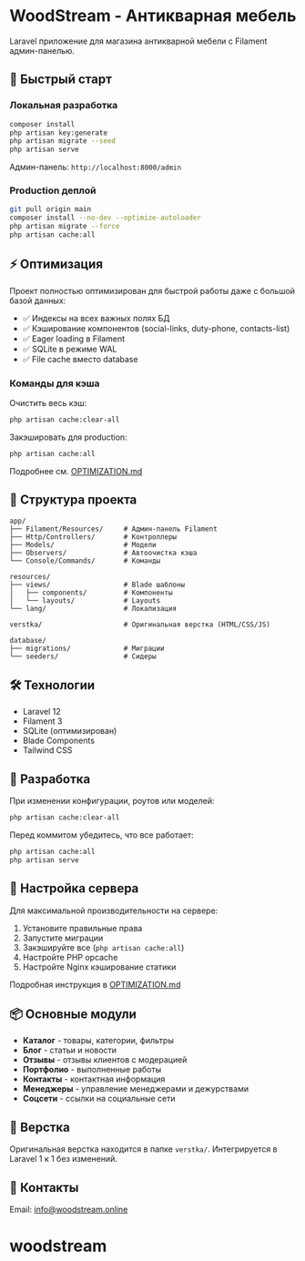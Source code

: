 # WoodStream - Антикварная мебель

Laravel приложение для магазина антикварной мебели с Filament админ-панелью.

## 🚀 Быстрый старт

### Локальная разработка

```bash
composer install
php artisan key:generate
php artisan migrate --seed
php artisan serve
```

Админ-панель: `http://localhost:8000/admin`

### Production деплой

```bash
git pull origin main
composer install --no-dev --optimize-autoloader
php artisan migrate --force
php artisan cache:all
```

## ⚡ Оптимизация

Проект полностью оптимизирован для быстрой работы даже с большой базой данных:

- ✅ Индексы на всех важных полях БД
- ✅ Кэширование компонентов (social-links, duty-phone, contacts-list)
- ✅ Eager loading в Filament
- ✅ SQLite в режиме WAL
- ✅ File cache вместо database

### Команды для кэша

Очистить весь кэш:
```bash
php artisan cache:clear-all
```

Закэшировать для production:
```bash
php artisan cache:all
```

Подробнее см. [OPTIMIZATION.md](OPTIMIZATION.md)

## 📁 Структура проекта

```
app/
├── Filament/Resources/     # Админ-панель Filament
├── Http/Controllers/       # Контроллеры
├── Models/                 # Модели
├── Observers/              # Автоочистка кэша
└── Console/Commands/       # Команды

resources/
├── views/                  # Blade шаблоны
│   ├── components/         # Компоненты
│   └── layouts/            # Layouts
└── lang/                   # Локализация

verstka/                    # Оригинальная верстка (HTML/CSS/JS)

database/
├── migrations/             # Миграции
└── seeders/                # Сидеры
```

## 🛠 Технологии

- Laravel 12
- Filament 3
- SQLite (оптимизирован)
- Blade Components
- Tailwind CSS

## 📝 Разработка

При изменении конфигурации, роутов или моделей:

```bash
php artisan cache:clear-all
```

Перед коммитом убедитесь, что все работает:

```bash
php artisan cache:all
php artisan serve
```

## 🔧 Настройка сервера

Для максимальной производительности на сервере:

1. Установите правильные права
2. Запустите миграции
3. Закэшируйте все (`php artisan cache:all`)
4. Настройте PHP opcache
5. Настройте Nginx кэширование статики

Подробная инструкция в [OPTIMIZATION.md](OPTIMIZATION.md)

## 📦 Основные модули

- **Каталог** - товары, категории, фильтры
- **Блог** - статьи и новости
- **Отзывы** - отзывы клиентов с модерацией
- **Портфолио** - выполненные работы
- **Контакты** - контактная информация
- **Менеджеры** - управление менеджерами и дежурствами
- **Соцсети** - ссылки на социальные сети

## 🎨 Верстка

Оригинальная верстка находится в папке `verstka/`.
Интегрируется в Laravel 1 к 1 без изменений.

## 📧 Контакты

Email: info@woodstream.online
# woodstream
